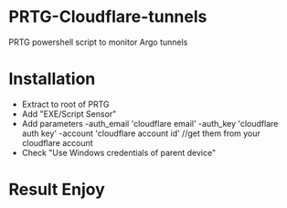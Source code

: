 # PRTG-Cloudflare-tunnels
PRTG powershell script to monitor Argo tunnels

# Installation
* Extract to root of PRTG
* Add "EXE/Script Sensor"
* Add parameters -auth_email 'cloudflare email' -auth_key 'cloudflare auth key' -account 'cloudflare account id' //get them from your cloudflare account
* Check "Use Windows credentials of parent device"

# Result Enjoy

